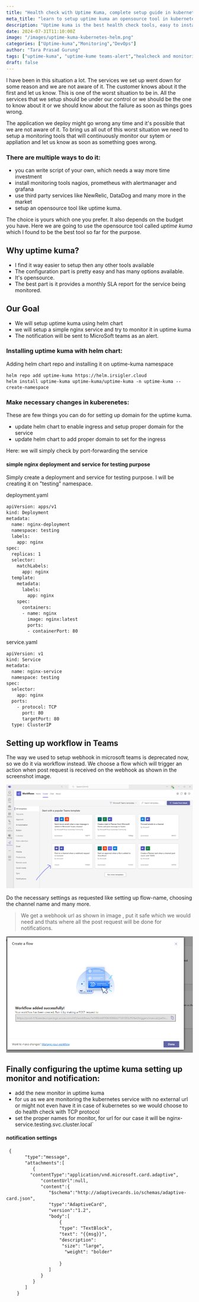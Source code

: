 ```yaml
---
title: "Health check with Uptime Kuma, complete setup guide in kubernetes "
meta_title: "learn to setup uptime kuma an opensource tool in kubernetes and send notification to Teams"
description: "Uptime kuma is the best health check tools, easy to install and setup necessary health check. we will do the setup in AWS eks cluster with helm chart and also see how it works and sents notifications to Teams Channel with workflow setup."
date: 2024-07-31T11:10:00Z
image: "/images/uptime-kuma-kubernetes-helm.png"
categories: ["Uptime-kuma","Monitoring","DevOps"]
author: "Tara Prasad Gurung"
tags: ["uptime-kuma", "uptime-kume teams-alert","healcheck and monitoring"]
draft: false
---
```


I have been in this situation a lot. The services we set up went down for some reason and we are not aware of it. The customer knows about it the first and let us know. This is one of the worst situation to be in. All the services that we setup should be under our control or we should be the one to know about it or we should know about the failure as soon as things goes wrong. 

The application we deploy might go wrong any time and it's possible that we are not aware of it. To bring us all out of this worst situation we need to setup a monitoring tools that will continuously monitor our sytem or appliation and let us know as soon as something goes wrong.

### There are multiple ways to do it:
- you can write script of your own, which needs a way more time investment
- install monitoring tools nagios, prometheus with alertmanager and grafana 
- use third party services like NewRelic, DataDog and many more in the market
- setup an opensource tool like uptime kuma.

The choice is yours which one you prefer. It also depends on the budget you have. Here we are going to use the opensource tool called *uptime kuma* which I found to be the best tool so far for the purpose.

## Why uptime kuma?
- I find it way easier to setup then any other tools available
- The configuration part is pretty easy and has many options available.
- It's opensource.
- The best part is it provides a monthly SLA report for the service being monitored.

## Our Goal 
- We will setup uptime kuma using helm chart
- we will setup a simple nginx service and try to monitor it in uptime kuma
- The notification will be sent to MicroSoft teams as an alert.


### Installing uptime kuma with helm chart:
Adding helm chart repo and installing it on uptime-kuma namespace
```
helm repo add uptime-kuma https://helm.irsigler.cloud
helm install uptime-kuma uptime-kuma/uptime-kuma -n uptime-kuma --create-namespace 
```
### Make necessary changes in kuberenetes:
These are few things you can do for setting up domain for the uptime kuma.
- update helm chart to enable ingress and setup proper domain for the service
- update helm chart to add proper domain to set for the ingress 

Here: we will simply check by port-forwarding the service

#### simple nginx deployment and service for testing purpose
Simply create a deployment and service for testing purpose. I will be creating it on "testing" namespace.

deployment.yaml
```
apiVersion: apps/v1
kind: Deployment
metadata:
  name: nginx-deployment
  namespace: testing
  labels:
    app: nginx
spec:
  replicas: 1
  selector:
    matchLabels:
      app: nginx
  template:
    metadata:
      labels:
        app: nginx
    spec:
      containers:
      - name: nginx
        image: nginx:latest
        ports:
        - containerPort: 80
```

service.yaml

```
apiVersion: v1
kind: Service
metadata:
  name: nginx-service
  namespace: testing
spec:
  selector:
    app: nginx
  ports:
    - protocol: TCP
      port: 80
      targetPort: 80
  type: ClusterIP
```


## Setting up workflow in Teams
The way we used to setup webhook in microsoft teams is deprecated now, so we do it via workflow instead. We choose a flow which will trigger an action when post request is received on the webhook as shown in the screenshot image. 

![Alt text](public/images/teams-workflow-webhookreqest-received.PNG)

Do the necessary settings as requested like setting up flow-name, choosing the channel name and many more. 
> We get a webhook url as shown in image , put it safe which we would need and thats where all the post request will be done for notifications. 

![Alt text](public/images/webhook-url-generated.PNG)

## Finally configuring the uptime kuma setting up monitor and notification:
- add the new monitor in uptime kuma
- for us as we are monitoring the kubernetes service with no external url or might not even have it in case of kubernetes so we would choose to do health check with TCP protocol
- set the proper names for monitor, for url for our case it will be nginx-service.testing.svc.cluster.local`

#### notification settings 
```
 {
       "type":"message",
       "attachments":[
          {
         "contentType":"application/vnd.microsoft.card.adaptive",
             "contentUrl":null,
             "content":{
                "$schema":"http://adaptivecards.io/schemas/adaptive-card.json",
                "type":"AdaptiveCard",
                "version":"1.2",
                "body":[
                    {
                    "type": "TextBlock",
                    "text": "{{msg}}",
                    "description": 
                     "size": "large",
                      "weight": "bolder"
                      
                    }
                ]
             }
          }
       ]
    }
```

